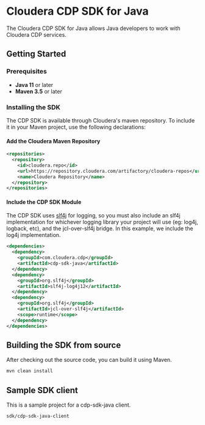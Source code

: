 # Cloudera CDP SDK for Java

The Cloudera CDP SDK for Java allows Java developers to work with Cloudera
CDP services.

## Getting Started

### Prerequisites

* **Java 11** or later
* **Maven 3.5** or later

### Installing the SDK

The CDP SDK is available through Cloudera's maven repository. To include it
in your Maven project, use the following declarations:

#### Add the Cloudera Maven Repository

```xml
<repositories>
  <repository>
    <id>cloudera.repo</id>
    <url>https://repository.cloudera.com/artifactory/cloudera-repos</url>
    <name>Cloudera Repository</name>
  </repository>
</repositories>
```

#### Include the CDP SDK Module

The CDP SDK uses [slf4j](https://www.slf4j.org/) for logging, so you must
also include an slf4j implementation for whichever logging library your
project will use (eg: log4j, logback, etc), and the jcl-over-slf4j bridge.
In this example, we include the log4j implementation.

```xml
<dependencies>
  <dependency>
    <groupId>com.cloudera.cdp</groupId>
    <artifactId>cdp-sdk-java</artifactId>
  </dependency>
  <dependency>
    <groupId>org.slf4j</groupId>
    <artifactId>slf4j-log4j12</artifactId>
  </dependency>
  <dependency>
    <groupId>org.slf4j</groupId>
    <artifactId>jcl-over-slf4j</artifactId>
    <scope>runtime</scope>
  </dependency>
</dependencies>
```

## Building the SDK from source

After checking out the source code, you can build it using Maven.

```sh
mvn clean install
```

## Sample SDK client

This is a sample project for a cdp-sdk-java client.

```
sdk/cdp-sdk-java-client
```
